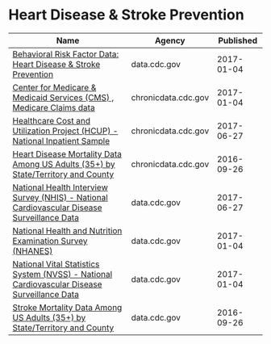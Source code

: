# Heart Disease & Stroke Prevention

Name | Agency | Published
---- | ---- | ---------
[Behavioral Risk Factor Data: Heart Disease & Stroke Prevention](../datasets/4ny5-qn3w.md) | data.cdc.gov | 2017-01-04
[Center for Medicare & Medicaid Services (CMS) , Medicare Claims data](../datasets/iw6q-r3ja.md) | chronicdata.cdc.gov | 2017-01-04
[Healthcare Cost and Utilization Project (HCUP) - National Inpatient Sample](../datasets/ntny-77fx.md) | chronicdata.cdc.gov | 2017-06-27
[Heart Disease Mortality Data Among US Adults (35+) by State/Territory and County](../datasets/r35g-znws.md) | chronicdata.cdc.gov | 2016-09-26
[National Health Interview Survey (NHIS) - National Cardiovascular Disease Surveillance Data](../datasets/fwns-azgu.md) | data.cdc.gov | 2017-06-27
[National Health and Nutrition Examination Survey (NHANES)](../datasets/5svk-8bnq.md) | data.cdc.gov | 2017-01-04
[National Vital Statistics System (NVSS) - National Cardiovascular Disease Surveillance Data](../datasets/kztq-p2jf.md) | data.cdc.gov | 2017-01-04
[Stroke Mortality Data Among US Adults (35+) by State/Territory and County](../datasets/dhsy-4sea.md) | data.cdc.gov | 2016-09-26

